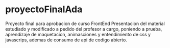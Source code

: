 # proyectoFinalAda
Proyecto final para aprobacion de curso FrontEnd
 Presentacion del material estudiado y modificado a pedido del profesor a cargo, poniendo a prueba, aprendizaje de maquetacion, animasciones y entendimiento de css y javascrips, ademas de consumo de api de codigo abierto.
